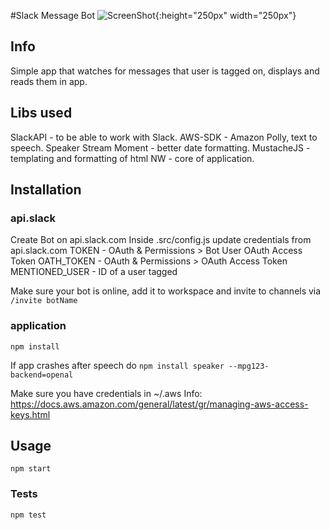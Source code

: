 #Slack Message Bot
![ScreenShot](https://i.imgur.com/HIwstWl.png){:height="250px" width="250px"}

## Info

Simple app that watches for messages that user is tagged on, displays and reads them in app.

## Libs used

SlackAPI - to be able to work with Slack.
AWS-SDK - Amazon Polly, text to speech.
Speaker
Stream
Moment - better date formatting.
MustacheJS - templating and formatting of html
NW - core of application.

## Installation

### api.slack

Create Bot on api.slack.com
Inside .src/config.js update credentials from api.slack.com
TOKEN - OAuth & Permissions > Bot User OAuth Access Token
OATH_TOKEN - OAuth & Permissions > OAuth Access Token
MENTIONED_USER - ID of a user tagged

Make sure your bot is online, add it to workspace and invite to channels via `/invite botName`

### application

```
npm install
```

If app crashes after speech do `npm install speaker --mpg123-backend=openal`

Make sure you have credentials in ~/.aws
Info: https://docs.aws.amazon.com/general/latest/gr/managing-aws-access-keys.html

## Usage

```
npm start
```

### Tests

```
npm test
```
